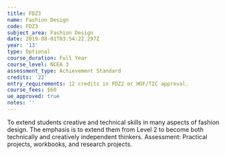 ```yaml
---
title: FDZ3
name: Fashion Design
code: FDZ3
subject_area: Fashion Design
date: 2019-08-01T03:54:22.297Z
year: '13'
type: Optional
course_duration: Full Year
course_level: NCEA 3
assessment_type: Achievement Standard
credits: '22'
entry_requirements: 12 credits in FDZ2 or HOF/TIC approval.
course_fees: $60
ue_approved: true
notes: ''
---
```

To extend students creative and technical skills in many aspects of fashion design. The emphasis is to extend them from Level 2 to become both technically and creatively independent thinkers. Assessment: Practical projects, workbooks, and research projects.
